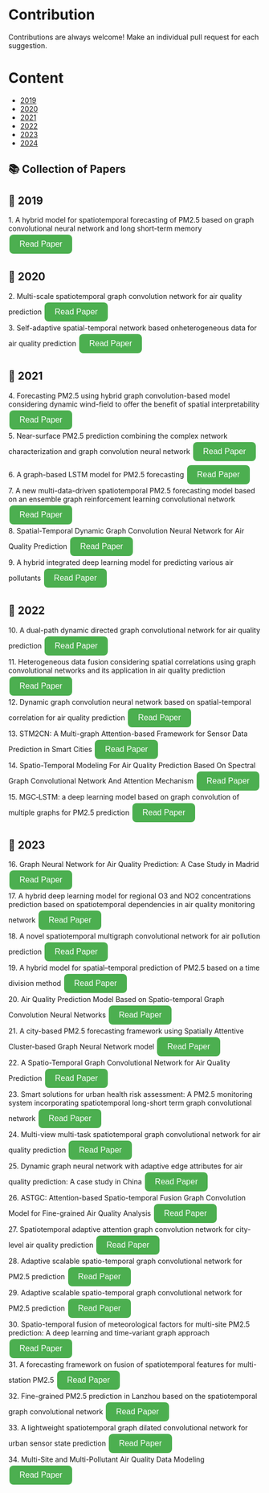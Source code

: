 # Contribution

Contributions are always welcome! Make an individual pull request for each suggestion.

# Content

<ul>
    <li><a href="#2019">2019</a></li>
    <li><a href="#2020">2020</a></li>
    <li><a href="#2021">2021</a></li>
    <li><a href="#2022">2022</a></li>
    <li><a href="#2023">2023</a></li>
    <li><a href="#2024">2024</a></li>
</ul>

## 📚 Collection of Papers
<h2 id="2019">📅 2019</h2>
<div>
    1. A hybrid model for spatiotemporal forecasting of PM2.5 based on graph convolutional neural network and long short-term memory 
    <a href="https://www.sciencedirect.com/science/article/abs/pii/S0048969719303821"> 
        <button style="background-color:#4CAF50; color:white; border:none; padding:10px 20px; text-align:center; text-decoration:none; display:inline-block; font-size:16px; margin:4px 2px; cursor:pointer; border-radius:8px;"> 
            Read Paper 
        </button>
    </a>
</div>

<h2 id="2020">📅 2020</h2>
<div>
    2. Multi-scale spatiotemporal graph convolution network for air quality prediction
    <a href="https://link.springer.com/article/10.1007/s10489-020-02054-y"> 
        <button style="background-color:#4CAF50; color:white; border:none; padding:10px 20px; text-align:center; text-decoration:none; display:inline-block; font-size:16px; margin:4px 2px; cursor:pointer; border-radius:8px;"> 
            Read Paper 
        </button>
    </a>
</div>
<div>
    3. Self-adaptive spatial-temporal network based onheterogeneous data for air quality prediction 
    <a href="https://www.tandfonline.com/doi/full/10.1080/09540091.2020.1841095" target="_blank"> 
        <button style="background-color:#4CAF50; color:white; border:none; padding:10px 20px; text-align:center; text-decoration:none; display:inline-block; font-size:16px; margin:4px 2px; cursor:pointer; border-radius:8px;"> 
            Read Paper 
        </button>
    </a>
</div>

<h2 id="2021">📅 2021</h2>
<div>
    4. Forecasting PM2.5 using hybrid graph convolution-based model considering dynamic wind-field to offer the benefit of spatial interpretability 
    <a href="https://www.sciencedirect.com/science/article/abs/pii/S0269749121000518"> 
        <button style="background-color:#4CAF50; color:white; border:none; padding:10px 20px; text-align:center; text-decoration:none; display:inline-block; font-size:16px; margin:4px 2px; cursor:pointer; border-radius:8px;"> 
            Read Paper 
        </button>
    </a>
</div>
<div>
    5. Near-surface PM2.5 prediction combining the complex network characterization and graph convolution neural network 
    <a href="https://link.springer.com/article/10.1007/s00521-021-06300-3" target="_blank"> 
        <button style="background-color:#4CAF50; color:white; border:none; padding:10px 20px; text-align:center; text-decoration:none; display:inline-block; font-size:16px; margin:4px 2px; cursor:pointer; border-radius:8px;"> 
            Read Paper 
        </button>
    </a>
</div>
<div>
    6. A graph-based LSTM model for PM2.5 forecasting 
    <a href="https://www.sciencedirect.com/science/article/abs/pii/S1309104221002166" target="_blank"> 
        <button style="background-color:#4CAF50; color:white; border:none; padding:10px 20px; text-align:center; text-decoration:none; display:inline-block; font-size:16px; margin:4px 2px; cursor:pointer; border-radius:8px;"> 
            Read Paper 
        </button>
    </a>
</div>
<div>
    7. A new multi-data-driven spatiotemporal PM2.5 forecasting model based on an ensemble graph reinforcement learning convolutional network 
    <a href="https://www.sciencedirect.com/science/article/abs/pii/S1309104221002622" target="_blank"> 
        <button style="background-color:#4CAF50; color:white; border:none; padding:10px 20px; text-align:center; text-decoration:none; display:inline-block; font-size:16px; margin:4px 2px; cursor:pointer; border-radius:8px;"> 
            Read Paper 
        </button>
    </a>
</div>
<div>
    8. Spatial-Temporal Dynamic Graph Convolution Neural Network for Air Quality Prediction 
    <a href="https://ieeexplore.ieee.org/document/9534167" target="_blank"> 
        <button style="background-color:#4CAF50; color:white; border:none; padding:10px 20px; text-align:center; text-decoration:none; display:inline-block; font-size:16px; margin:4px 2px; cursor:pointer; border-radius:8px;"> 
            Read Paper 
        </button>
    </a>
</div>
<div>
    9. A hybrid integrated deep learning model for predicting various air pollutants 
    <a href="https://www.tandfonline.com/doi/full/10.1080/15481603.2021.1988429" target="_blank"> 
        <button style="background-color:#4CAF50; color:white; border:none; padding:10px 20px; text-align:center; text-decoration:none; display:inline-block; font-size:16px; margin:4px 2px; cursor:pointer; border-radius:8px;"> 
            Read Paper 
        </button>
    </a>
</div>

<h2 id="2022">📅 2022</h2>
<div>
    10. A dual-path dynamic directed graph convolutional network for air quality prediction 
    <a href="https://www.sciencedirect.com/science/article/abs/pii/S0048969722013900"> 
        <button style="background-color:#4CAF50; color:white; border:none; padding:10px 20px; text-align:center; text-decoration:none; display:inline-block; font-size:16px; margin:4px 2px; cursor:pointer; border-radius:8px;"> 
            Read Paper 
        </button>
    </a>
</div>
<div>
    11. Heterogeneous data fusion considering spatial correlations using graph convolutional networks and its application in air quality prediction 
    <a href="https://www.sciencedirect.com/science/article/pii/S1319157822001203"> 
        <button style="background-color:#4CAF50; color:white; border:none; padding:10px 20px; text-align:center; text-decoration:none; display:inline-block; font-size:16px; margin:4px 2px; cursor:pointer; border-radius:8px;"> 
            Read Paper 
        </button>
    </a>
</div>
<div>
    12. Dynamic graph convolution neural network based on spatial-temporal correlation for air quality prediction 
    <a href="https://www.sciencedirect.com/science/article/abs/pii/S1574954122001868"> 
        <button style="background-color:#4CAF50; color:white; border:none; padding:10px 20px; text-align:center; text-decoration:none; display:inline-block; font-size:16px; margin:4px 2px; cursor:pointer; border-radius:8px;"> 
            Read Paper 
        </button>
    </a>
</div>
<div>
    13. STM2CN: A Multi-graph Attention-based Framework for Sensor Data Prediction in Smart Cities 
    <a href="https://ieeexplore.ieee.org/document/9892249"> 
        <button style="background-color:#4CAF50; color:white; border:none; padding:10px 20px; text-align:center; text-decoration:none; display:inline-block; font-size:16px; margin:4px 2px; cursor:pointer; border-radius:8px;"> 
            Read Paper 
        </button>
    </a>
</div>
<div>
    14. Spatio-Temporal Modeling For Air Quality Prediction Based On Spectral Graph Convolutional Network And Attention Mechanism 
    <a href="https://ieeexplore.ieee.org/document/9891881"> 
        <button style="background-color:#4CAF50; color:white; border:none; padding:10px 20px; text-align:center; text-decoration:none; display:inline-block; font-size:16px; margin:4px 2px; cursor:pointer; border-radius:8px;"> 
            Read Paper 
        </button>
    </a>
</div>
<div>
    15. MGC‑LSTM: a deep learning model based on graph convolution of multiple graphs for PM2.5 prediction 
    <a href="https://link.springer.com/article/10.1007/s13762-022-04553-6" target="_blank"> 
        <button style="background-color:#4CAF50; color:white; border:none; padding:10px 20px; text-align:center; text-decoration:none; display:inline-block; font-size:16px; margin:4px 2px; cursor:pointer; border-radius:8px;"> 
            Read Paper 
        </button>
    </a>
</div>

<h2 id="2023">📅 2023</h2>
<div>
    16. Graph Neural Network for Air Quality Prediction: A Case Study in Madrid 
    <a href="https://ieeexplore.ieee.org/document/10005808" target="_blank"> 
        <button style="background-color:#4CAF50; color:white; border:none; padding:10px 20px; text-align:center; text-decoration:none; display:inline-block; font-size:16px; margin:4px 2px; cursor:pointer; border-radius:8px;"> 
            Read Paper 
        </button>
    </a>
</div>
<div>
    17. A hybrid deep learning model for regional O3 and NO2 concentrations prediction based on spatiotemporal dependencies in air quality monitoring network 
    <a href="https://www.sciencedirect.com/science/article/abs/pii/S0269749123000775" target="_blank"> 
        <button style="background-color:#4CAF50; color:white; border:none; padding:10px 20px; text-align:center; text-decoration:none; display:inline-block; font-size:16px; margin:4px 2px; cursor:pointer; border-radius:8px;"> 
            Read Paper 
        </button>
    </a>
</div>
<div>
    18. A novel spatiotemporal multigraph convolutional network for air pollution prediction 
    <a href="https://link.springer.com/article/10.1007/s10489-022-04418-y" target="_blank"> 
        <button style="background-color:#4CAF50; color:white; border:none; padding:10px 20px; text-align:center; text-decoration:none; display:inline-block; font-size:16px; margin:4px 2px; cursor:pointer; border-radius:8px;"> 
            Read Paper 
        </button>
    </a>
</div>
<div>
    19. A hybrid model for spatial–temporal prediction of PM2.5 based on a time division method 
    <a href="https://link.springer.com/article/10.1007/s13762-023-04813-z" target="_blank"> 
        <button style="background-color:#4CAF50; color:white; border:none; padding:10px 20px; text-align:center; text-decoration:none; display:inline-block; font-size:16px; margin:4px 2px; cursor:pointer; border-radius:8px;"> 
            Read Paper 
        </button>
    </a>
</div>
<div>
    20. Air Quality Prediction Model Based on Spatio-temporal Graph Convolution Neural Networks 
    <a href="https://ieeexplore.ieee.org/abstract/document/10062144" target="_blank"> 
        <button style="background-color:#4CAF50; color:white; border:none; padding:10px 20px; text-align:center; text-decoration:none; display:inline-block; font-size:16px; margin:4px 2px; cursor:pointer; border-radius:8px;"> 
            Read Paper 
        </button>
    </a>
</div>
<div>
    21. A city-based PM2.5 forecasting framework using Spatially Attentive Cluster-based Graph Neural Network model 
    <a href="https://www.sciencedirect.com/science/article/abs/pii/S0959652623011940" target="_blank"> 
        <button style="background-color:#4CAF50; color:white; border:none; padding:10px 20px; text-align:center; text-decoration:none; display:inline-block; font-size:16px; margin:4px 2px; cursor:pointer; border-radius:8px;"> 
            Read Paper 
        </button>
    </a>
</div>
<div>
    22. A Spatio-Temporal Graph Convolutional Network for Air Quality Prediction 
    <a href="https://www.mdpi.com/2071-1050/15/9/7624" target="_blank"> 
        <button style="background-color:#4CAF50; color:white; border:none; padding:10px 20px; text-align:center; text-decoration:none; display:inline-block; font-size:16px; margin:4px 2px; cursor:pointer; border-radius:8px;"> 
            Read Paper 
        </button>
    </a>
</div>
<div>
    23. Smart solutions for urban health risk assessment: A PM2.5 monitoring system incorporating spatiotemporal long-short term graph convolutional network 
    <a href="https://www.sciencedirect.com/science/article/abs/pii/S0045653523013383" target="_blank"> 
        <button style="background-color:#4CAF50; color:white; border:none; padding:10px 20px; text-align:center; text-decoration:none; display:inline-block; font-size:16px; margin:4px 2px; cursor:pointer; border-radius:8px;"> 
            Read Paper 
        </button>
    </a>
</div>
<div>
    24. Multi-view multi-task spatiotemporal graph convolutional network for air quality prediction 
    <a href="https://www.sciencedirect.com/science/article/abs/pii/S0048969723033223" target="_blank"> 
        <button style="background-color:#4CAF50; color:white; border:none; padding:10px 20px; text-align:center; text-decoration:none; display:inline-block; font-size:16px; margin:4px 2px; cursor:pointer; border-radius:8px;"> 
            Read Paper 
        </button>
    </a>
</div>
<div>
    25. Dynamic graph neural network with adaptive edge attributes for air quality prediction: A case study in China 
    <a href="https://www.sciencedirect.com/science/article/pii/S240584402304954X" target="_blank"> 
        <button style="background-color:#4CAF50; color:white; border:none; padding:10px 20px; text-align:center; text-decoration:none; display:inline-block; font-size:16px; margin:4px 2px; cursor:pointer; border-radius:8px;"> 
            Read Paper 
        </button>
    </a>
</div>
<div>
    26. ASTGC: Attention-based Spatio-temporal Fusion Graph Convolution Model for Fine-grained Air Quality Analysis 
    <a href="https://link.springer.com/article/10.1007/s11869-023-01369-2" target="_blank"> 
        <button style="background-color:#4CAF50; color:white; border:none; padding:10px 20px; text-align:center; text-decoration:none; display:inline-block; font-size:16px; margin:4px 2px; cursor:pointer; border-radius:8px;"> 
            Read Paper 
        </button>
    </a>
</div>
<div>
    27. Spatiotemporal adaptive attention graph convolution network for city-level air quality prediction 
    <a href="https://www.nature.com/articles/s41598-023-39286-0" target="_blank"> 
        <button style="background-color:#4CAF50; color:white; border:none; padding:10px 20px; text-align:center; text-decoration:none; display:inline-block; font-size:16px; margin:4px 2px; cursor:pointer; border-radius:8px;"> 
            Read Paper 
        </button>
    </a>
</div>
<div>
    28. Adaptive scalable spatio-temporal graph convolutional network for PM2.5 prediction 
    <a href="https://www.sciencedirect.com/science/article/abs/pii/S0952197623012642" target="_blank"> 
        <button style="background-color:#4CAF50; color:white; border:none; padding:10px 20px; text-align:center; text-decoration:none; display:inline-block; font-size:16px; margin:4px 2px; cursor:pointer; border-radius:8px;"> 
            Read Paper 
        </button>
    </a>
</div>
<div>
    29. Adaptive scalable spatio-temporal graph convolutional network for PM2.5 prediction 
    <a href="https://www.sciencedirect.com/science/article/abs/pii/S0952197623012642" target="_blank"> 
        <button style="background-color:#4CAF50; color:white; border:none; padding:10px 20px; text-align:center; text-decoration:none; display:inline-block; font-size:16px; margin:4px 2px; cursor:pointer; border-radius:8px;"> 
            Read Paper 
        </button>
    </a>
</div>
<div>
    30. Spatio-temporal fusion of meteorological factors for multi-site PM2.5 prediction: A deep learning and time-variant graph approach 
    <a href="https://www.sciencedirect.com/science/article/abs/pii/S001393512302090X" target="_blank"> 
        <button style="background-color:#4CAF50; color:white; border:none; padding:10px 20px; text-align:center; text-decoration:none; display:inline-block; font-size:16px; margin:4px 2px; cursor:pointer; border-radius:8px;"> 
            Read Paper 
        </button>
    </a>
</div>
<div>
    31. A forecasting framework on fusion of spatiotemporal features for multi-station PM2.5 
    <a href="https://www.sciencedirect.com/science/article/abs/pii/S0957417423024533" target="_blank"> 
        <button style="background-color:#4CAF50; color:white; border:none; padding:10px 20px; text-align:center; text-decoration:none; display:inline-block; font-size:16px; margin:4px 2px; cursor:pointer; border-radius:8px;"> 
            Read Paper 
        </button>
    </a>
</div>
<div>
    32. Fine-grained PM2.5 prediction in Lanzhou based on the spatiotemporal graph convolutional network 
    <a href="https://www.sciencedirect.com/science/article/abs/pii/S1309104223003471" target="_blank"> 
        <button style="background-color:#4CAF50; color:white; border:none; padding:10px 20px; text-align:center; text-decoration:none; display:inline-block; font-size:16px; margin:4px 2px; cursor:pointer; border-radius:8px;"> 
            Read Paper 
        </button>
    </a>
</div>
<div>
    33. A lightweight spatiotemporal graph dilated convolutional network for urban sensor state prediction 
    <a href="https://www.sciencedirect.com/science/article/abs/pii/S221067072300714X" target="_blank"> 
        <button style="background-color:#4CAF50; color:white; border:none; padding:10px 20px; text-align:center; text-decoration:none; display:inline-block; font-size:16px; margin:4px 2px; cursor:pointer; border-radius:8px;"> 
            Read Paper 
        </button>
    </a>
</div>
<div>
    34. Multi-Site and Multi-Pollutant Air Quality Data Modeling 
    <a href="https://www.mdpi.com/2071-1050/16/1/165" target="_blank"> 
        <button style="background-color:#4CAF50; color:white; border:none; padding:10px 20px; text-align:center; text-decoration:none; display:inline-block; font-size:16px; margin:4px 2px; cursor:pointer; border-radius:8px;"> 
            Read Paper 
        </button>
    </a>
</div>
























